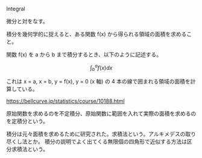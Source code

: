 Integral

微分と対をなす。

積分を幾何学的に捉えると、ある関数 f(x) から得られる領域の面積を求めること。

関数 f(x) を a から b まで積分するとき、以下のように記述する。

$$
\int_{b}^a f(x) dx
$$

これは x = a, x = b, y = f(x), y = 0 (x 軸) の 4 本の線で囲まれる領域の面積を計算している。

https://bellcurve.jp/statistics/course/10188.html

原始関数を求めるのを不定積分、原始関数に範囲を入れて実際の面積を求めるのを定積分という。

積分は元々面積を求めるために研究された。求積法という。アルキメデスの取り尽くし法とか。
積分の説明でよく出てくる無限個の四角形で近似する方法は区分求積法という。

